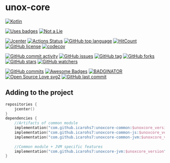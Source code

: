 # unox-core

[![Kotlin](https://upload.wikimedia.org/wikipedia/commons/thumb/7/74/Kotlin-logo.svg/240px-Kotlin-logo.svg.png)](
https://kotlinlang.org)

[![Uses badges](https://forthebadge.com/images/badges/uses-badges.svg)](
https://forthebadge.com/)
[![Not a Lie](https://forthebadge.com/images/badges/its-not-a-lie-if-you-believe-it.svg)](
https://forthebadge.com)

[![Jcenter](https://api.bintray.com/packages/icarohs7/libraries/unox-core/images/download.svg)](
https://bintray.com/icarohs7/libraries/unox-core/_latestVersion)
[![Actions Status](https://github.com/icarohs7/unox-core/workflows/ci/badge.svg)](
https://github.com/icarohs7/unox-core/actions)
[![GitHub top language](https://img.shields.io/github/languages/top/icarohs7/unox-core.svg)](
https://github.com/icarohs7/unox-core/search?l=kotlin)
[![HitCount](http://hits.dwyl.io/icarohs7/unox-core.svg)](
http://hits.dwyl.io/icarohs7/unox-core)
[![GitHub license](https://img.shields.io/github/license/icarohs7/unox-core.svg)](
https://github.com/icarohs7/unox-core/blob/master/LICENSE)
[![codecov](https://codecov.io/gh/icarohs7/unox-core/branch/master/graph/badge.svg)](
https://codecov.io/gh/icarohs7/unox-core)

[![GitHub commit activity](https://img.shields.io/github/commit-activity/w/icarohs7/unox-core.svg)](
https://github.com/icarohs7/unox-core/commits/master)
[![GitHub issues](https://img.shields.io/github/issues/icarohs7/unox-core.svg)](
https://github.com/icarohs7/unox-core/issues)
[![GitHub tag](https://img.shields.io/github/tag/icarohs7/unox-core.svg)](
https://github.com/icarohs7/unox-core/releases)
[![GitHub forks](https://img.shields.io/github/forks/icarohs7/unox-core.svg?style=social&label=Fork)](
https://github.com/icarohs7/unox-core/fork)
[![GitHub stars](https://img.shields.io/github/stars/icarohs7/unox-core.svg?style=social&label=Stars)](
https://github.com/icarohs7/unox-core)
[![GitHub watchers](https://img.shields.io/github/watchers/icarohs7/unox-core.svg?style=social&label=Watch)](
https://github.com/icarohs7/unox-core/subscription)

[![GitHub commits](https://img.shields.io/github/commits-since/icarohs7/unox-core/v0.1.0.svg)](
https://github.com/icarohs7/unox-core/releases/v0.1.0)
[![Awesome Badges](https://img.shields.io/badge/badges-awesome-green.svg)](
https://github.com/Naereen/badges)
[![BADGINATOR](https://badginator.herokuapp.com/icarohs7/unox-core.svg)](
https://github.com/defunctzombie/badginator)
[![Open Source Love svg2](https://badges.frapsoft.com/os/v2/open-source.svg?v=103)](
https://github.com/ellerbrock/open-source-badges/)
[![GitHub last commit](https://img.shields.io/github/last-commit/icarohs7/unox-core.svg)](
https://github.com/icarohs7/unox-core/commits/master)

## Adding to the project

```kotlin
repositories {
    jcenter()
}
dependencies {
    //Artifacts of common module
    implementation("com.github.icarohs7:unoxcore-common:$unoxcore_version") //Multiplatform
    implementation("com.github.icarohs7:unoxcore-common-js:$unoxcore_version") //JS
    implementation("com.github.icarohs7:unoxcore-common-jvm:$unoxcore_version") //JVM
    
    //Common module + JVM specific features
    implementation("com.github.icarohs7:unoxcore-jvm:$unoxcore_version")
}
```
